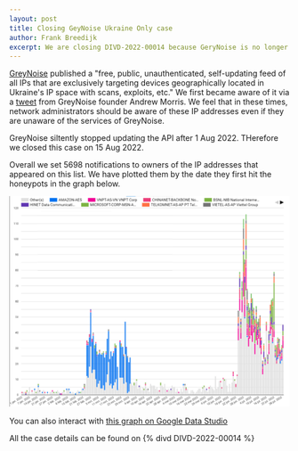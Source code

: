 ```yaml
---
layout: post
title: Closing GeyNoise Ukraine Only case
author: Frank Breedijk
excerpt: We are closing DIVD-2022-00014 because GeryNoise is no longer updating the data
---
```

[GreyNoise](https://greynoise.io/) published a "free, public, unauthenticated, self-updating feed of all IPs that are exclusively targeting devices geographically located in Ukraine's IP space with scans, exploits, etc." We first became aware of it via a [tweet](https://twitter.com/Andrew___Morris/status/1496923547872206852?s=20&t=Y5vBKAso8TRrwief4KpbLg) from GreyNoise founder Andrew Morris. We feel that in these times, network administrators should be aware of these IP addresses even if they are unaware of the services of GreyNoise.

GreyNoise siltently stopped updating the API after 1 Aug 2022. THerefore we closed this case on 15 Aug 2022.

Overall we set 5698 notifications to owners of the IP addresses that appeared on this list. We have plotted them by the date they first hit the honeypots in the graph below.

![Graph of IP addresses, colored by provider, that execusively his GreyNoise honeypots in Ukraine.](/img/DIVD-2022-00014/GreyNoiseUkrainOnlyGraph.png)

You can also interact with [this graph on Google Data Studio](https://datastudio.google.com/u/1/reporting/5902c6e9-addf-405e-8d58-8853d1b41a7b/page/LHtnC)

All the case details can be found on {% divd DIVD-2022-00014 %}